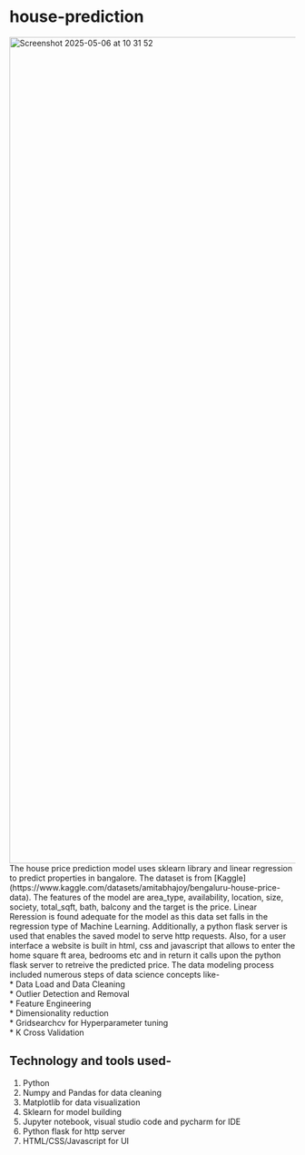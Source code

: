 # house-prediction
<img width="1455" alt="Screenshot 2025-05-06 at 10 31 52" src="https://github.com/user-attachments/assets/58559bf1-7b46-455f-9956-45bba963b914" />
The house price prediction model uses sklearn library and linear regression to predict properties in bangalore. The dataset is from                                            [Kaggle](https://www.kaggle.com/datasets/amitabhajoy/bengaluru-house-price-data). The features of the model are area_type, availability, location, size, society, total_sqft, bath, balcony and the target is the price. Linear Reression is found adequate for the model as this data set falls in the regression type of Machine Learning. Additionally, a python flask server is used that enables the saved model to serve http requests. Also, for a user interface a website is built in html, css and javascript that allows to enter the home square ft area, bedrooms etc and in return it calls upon the python flask server to retreive the predicted price. The data modeling process included numerous steps of data science concepts like-</br>
* Data Load and Data Cleaning </br>
* Outlier Detection and Removal</br>
* Feature Engineering</br>
* Dimensionality reduction</br>
* Gridsearchcv for Hyperparameter tuning</br>
* K Cross Validation</br>

## Technology and tools used-</br>
1. Python</br>
2. Numpy and Pandas for data cleaning</br>
3. Matplotlib for data visualization</br>
4. Sklearn for model building</br>
5. Jupyter notebook, visual studio code and pycharm for IDE</br>
6. Python flask for http server</br>
7. HTML/CSS/Javascript for UI  </br>
